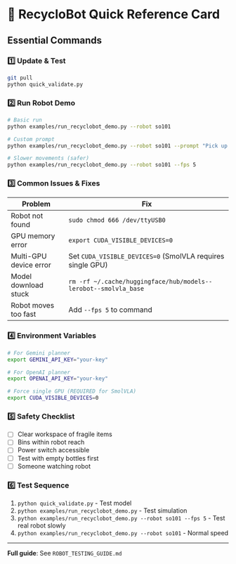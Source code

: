 # 🚀 RecycloBot Quick Reference Card

## Essential Commands

### 1️⃣ Update & Test
```bash
git pull
python quick_validate.py
```

### 2️⃣ Run Robot Demo
```bash
# Basic run
python examples/run_recyclobot_demo.py --robot so101

# Custom prompt
python examples/run_recyclobot_demo.py --robot so101 --prompt "Pick up the red can"

# Slower movements (safer)
python examples/run_recyclobot_demo.py --robot so101 --fps 5
```

### 3️⃣ Common Issues & Fixes

| Problem | Fix |
|---------|-----|
| Robot not found | `sudo chmod 666 /dev/ttyUSB0` |
| GPU memory error | `export CUDA_VISIBLE_DEVICES=0` |
| Multi-GPU device error | Set `CUDA_VISIBLE_DEVICES=0` (SmolVLA requires single GPU) |
| Model download stuck | `rm -rf ~/.cache/huggingface/hub/models--lerobot--smolvla_base` |
| Robot moves too fast | Add `--fps 5` to command |

### 4️⃣ Environment Variables
```bash
# For Gemini planner
export GEMINI_API_KEY="your-key"

# For OpenAI planner  
export OPENAI_API_KEY="your-key"

# Force single GPU (REQUIRED for SmolVLA)
export CUDA_VISIBLE_DEVICES=0
```

### 5️⃣ Safety Checklist
- [ ] Clear workspace of fragile items
- [ ] Bins within robot reach
- [ ] Power switch accessible
- [ ] Test with empty bottles first
- [ ] Someone watching robot

### 6️⃣ Test Sequence
1. `python quick_validate.py` - Test model
2. `python examples/run_recyclobot_demo.py` - Test simulation
3. `python examples/run_recyclobot_demo.py --robot so101 --fps 5` - Test real robot slowly
4. `python examples/run_recyclobot_demo.py --robot so101` - Normal speed

---
**Full guide**: See `ROBOT_TESTING_GUIDE.md`